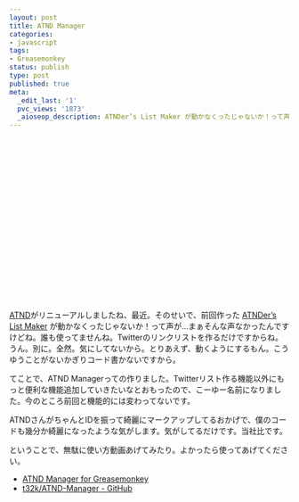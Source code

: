 ```yaml
---
layout: post
title: ATND Manager
categories:
- javascript
tags:
- Greasemonkey
status: publish
type: post
published: true
meta:
  _edit_last: '1'
  pvc_views: '1873'
  _aioseop_description: ATNDer’s List Maker が動かなくったじゃないか！って声が...まぁそんな声なかったんですけどね。誰も使ってませんね。Twitterのリンクリストを作るだけですからね。うん。別に。全然。気にしてないから。とりあえず、動くようにするもん。こうゆうことがないかぎりコード書かないですから。
---
```

<object width="470" height="294"><param name="movie" value="http://www.youtube.com/v/4yCubC9btn4?fs=1&amp;hl=ja_JP" /><param name="allowFullScreen" value="true" /><param name="allowscriptaccess" value="always" /><embed type="application/x-shockwave-flash" width="470" height="294" src="http://www.youtube.com/v/4yCubC9btn4?fs=1&amp;hl=ja_JP" allowfullscreen="true" allowscriptaccess="always"></embed></object>

<a href="http://atnd.org/" target="_blank">ATND</a>がリニューアルしましたね、最近。そのせいで、前回作った <a href="http://t32k.me/mol/2011/01/atnder-list-maker/" target="_blank">ATNDer’s List Maker</a> が動かなくったじゃないか！って声が...まぁそんな声なかったんですけどね。誰も使ってませんね。Twitterのリンクリストを作るだけですからね。うん。別に。全然。気にしてないから。とりあえず、動くようにするもん。こうゆうことがないかぎりコード書かないですから。

<!--more-->

てことで、ATND Managerっての作りました。Twitterリスト作る機能以外にもっと便利な機能追加していきたいなとおもったので、こーゆー名前になりました。今のところ前回と機能的には変わってないです。

ATNDさんがちゃんとIDを振って綺麗にマークアップしてるおかげで、僕のコードも幾分か綺麗になったような気がします。気がしてるだけです。当社比です。

ということで、無駄に使い方動画あげてみたり。よかったら使ってあげてください。
<ul>
	<li><a href="http://userscripts.org/scripts/show/99185" target="_blank">ATND Manager for Greasemonkey</a></li>
	<li><a href="https://github.com/t32k/ATND-Manager/" target="_blank">t32k/ATND-Manager - GitHub</a></li>
</ul>
